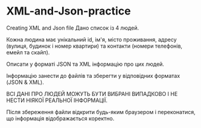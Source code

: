 # XML-and-Json-practice
Creating XML and Json file
Дано список із 4 людей.

Кожна людина має унікальний id, ім'я, місто проживання, адресу (вулиця, будинок і номер квартири) та контакти (номери телефонів, емейл та скайп).

Описати у форматі JSON та XML інформацію про цих людей.

Інформацію занести до файлів та зберегти у відповідних форматах (JSON & XML).

ВСІ ДАНІ ПРО ЛЮДЕЙ МОЖУТЬ БУТИ ВИБРАНІ ВИПАДКОВО І НЕ НЕСТИ НІЯКОЇ РЕАЛЬНОЇ ІНФОРМАЦІЇ.

Після збереження файли відкрити будь-яким браузером і переконатися, що інформація відображається коректно.
